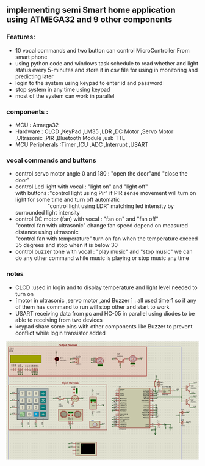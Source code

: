 ## implementing semi Smart home application using ATMEGA32 and 9 other components

### Features:
- 10 vocal commands and two button can control MicroController From smart phone 
- using python code and windows task schedule to read whether and light status every 5-minutes and store it in csv file for using in monitoring and predicting later
- login to the system using keypad to enter id and password 
- stop system in any time using keypad 
- most of the system can work in parallel 

### components :
* MCU : Atmega32
* Hardware : CLCD ,KeyPad ,LM35 ,LDR ,DC Motor ,Servo Motor ,Ultrasonic ,PIR ,Bluetooth Module ,usb TTL
* MCU Peripherals :Timer ,ICU ,ADC ,Interrupt ,USART

### vocal commands and buttons 
- control servo motor angle 0 and 180 : "open the door"and "close the door"
- control Led light with vocal : "light on" and "light off" <br>
    with buttons :"control light using Pir" if PIR sense movement will turn on light for some time and turn off automatic<br>
&emsp;&emsp;&emsp;&emsp;&emsp;&emsp;"control light using LDR" matching led intensity by surrounded light intensity
- control DC motor (fan) with vocal : "fan on" and "fan off" <br>
    "control fan with ultrasonic" change fan speed depend on measured distance using ultrasonic<br>
    "control fan with temperature"  turn on fan when the temperature exceed 35 degrees and stop when it is below 30
- control buzzer tone with vocal : "play music" and "stop music" we can do any other command while music is playing or stop music any time

### notes
- CLCD :used in login and to display temperature and light level needed to turn on
- [motor in ultrasonic ,servo motor ,and Buzzer ] : all used timer1 so if any of them has command to run will stop other and start to work
- USART receiving data from pc and HC-05 in parallel using diodes to be able to receiving from two devices 
- keypad share some pins with other components like Buzzer to prevent conflict while login transistor added

![alt](./diagram.png)